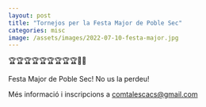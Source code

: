 ```yaml
---
layout: post
title: "Tornejos per la Festa Major de Poble Sec"
categories: misc
image: /assets/images/2022-07-10-festa-major.jpg
---
```


🏆🏆🏆🏆🏆🏆🏆🏆🏆🤩🤩

Festa Major de Poble Sec! No us la perdeu!

Més informació i inscripcions a comtalescacs@gmail.com